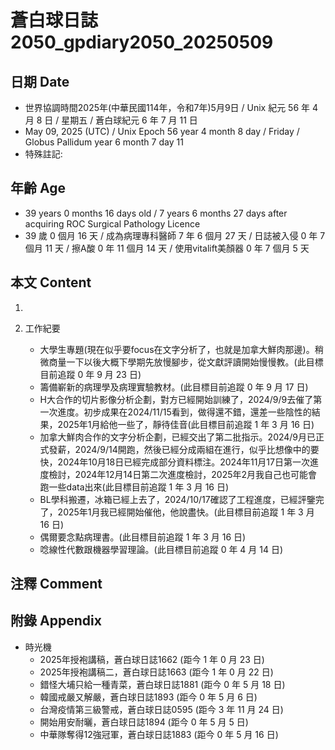 [_metadata_:encoding]: - "utf-8"
[_metadata_:language]: - "zh-Hant-TW"
[_metadata_:fileformat]: - "markdown"
[_metadata_:MIME_type]: - "text/plain"
[_metadata_:markdown_version]: - "commonmark version 0.30"
[_metadata_:markdown_spec]: - "https://spec.commonmark.org/0.30/"

# 蒼白球日誌2050_gpdiary2050_20250509 #

## 日期 Date ##

* 世界協調時間2025年(中華民國114年，令和7年)5月9日 / Unix 紀元 56 年 4 月 8 日 / 星期五 / 蒼白球紀元 6 年 7 月 11 日
* May 09, 2025 (UTC) / Unix Epoch 56 year 4 month 8 day / Friday / Globus Pallidum year 6 month 7 day 11
* 特殊註記:

## 年齡 Age ##

* 39 years 0 months 16 days old / 7 years 6 months 27 days after acquiring ROC Surgical Pathology Licence
* 39 歲 0 個月 16 天 / 成為病理專科醫師 7 年 6 個月 27 天 / 日誌被入侵 0 年 7 個月 11 天 / 擦A酸 0 年 11 個月 14 天 / 使用vitalift美顏器 0 年 7 個月 5 天

## 本文 Content ##

1. 

2. 工作紀要

    - 大學生專題(現在似乎要focus在文字分析了，也就是加拿大鮮肉那邊)。稍微商量一下以後大概下學期先放慢腳步，從文獻評讀開始慢慢教。(此目標目前追蹤 0 年 9 月 23 日)
    - 籌備嶄新的病理學及病理實驗教材。(此目標目前追蹤 0 年 9 月 17 日)
    - H大合作的切片影像分析企劃，對方已經開始訓練了，2024/9/9去催了第一次進度。初步成果在2024/11/15看到，做得還不錯，還差一些陰性的結果，2025年1月給他一些了，靜待佳音(此目標目前追蹤 1 年 3 月 16 日)
    - 加拿大鮮肉合作的文字分析企劃，已經交出了第二批指示。2024/9月已正式發薪，2024/9/14開跑，然後已經分成兩組在進行，似乎比想像中的要快，2024年10月18日已經完成部分資料標注。2024年11月17日第一次進度檢討，2024年12月14日第二次進度檢討，2025年2月我自己也可能會跑一些data出來(此目標目前追蹤 1 年 3 月 16 日)
    - BL學科搬遷，冰箱已經上去了，2024/10/17確認了工程進度，已經評鑒完了，2025年1月我已經開始催他，他說盡快。(此目標目前追蹤 1 年 3 月 16 日)
    - 偶爾要念點病理書。(此目標目前追蹤 1 年 3 月 16 日)
    - 唸線性代數跟機器學習理論。(此目標目前追蹤 0 年 4 月 14 日)

## 注釋 Comment ##


## 附錄 Appendix ##

* 時光機
    - 2025年授袍講稿，蒼白球日誌1662 (距今 1 年 0 月 23 日)
    - 2025年授袍講稿二，蒼白球日誌1663 (距今 1 年 0 月 22 日)
    - 錯怪大埔只給一種青菜，蒼白球日誌1881 (距今 0 年 5 月 18 日)
    - 韓國戒嚴又解嚴，蒼白球日誌1893 (距今 0 年 5 月 6 日)
    - 台灣疫情第三級警戒，蒼白球日誌0595 (距今 3 年 11 月 24 日)
    - 開始用安耐曬，蒼白球日誌1894 (距今 0 年 5 月 5 日)
    - 中華隊奪得12強冠軍，蒼白球日誌1883 (距今 0 年 5 月 16 日)
